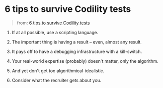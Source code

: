 # 6 tips to survive Codility tests 

> from: [6 tips to survive Codility tests](http://hmijailblog.blogspot.com/2015/07/6-hints-for-surviving-codility-tests.html)

1. If at all possible, use a scripting language.

2. The important thing is having a result – even, almost any result.

3. It pays off to have a debugging infrastructure with a kill-switch.

4. Your real-world expertise (probably) doesn't matter, only the algorithm. 

5. And yet don't get too algorithmical-idealistic.

6. Consider what the recruiter gets about you.
